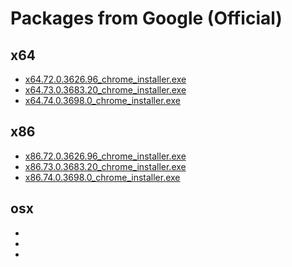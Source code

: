 # Packages from Google (Official)
## x64
* [x64.72.0.3626.96_chrome_installer.exe](sxjJrPjAFDsWhliH)
* [x64.73.0.3683.20_chrome_installer.exe](pVtrEtdg9i8t5FP2)
* [x64.74.0.3698.0_chrome_installer.exe](VkC7KtlqvTLjo93T)
## x86
* [x86.72.0.3626.96_chrome_installer.exe](2t4JyzFKRO03W76M)
* [x86.73.0.3683.20_chrome_installer.exe](3wQ9qW8HmnOmiqDl)
* [x86.74.0.3698.0_chrome_installer.exe](HFkBY29daCT88c3Z)
## osx
* [](NtdzkEc8vGhRKUIc)
* [](6g9BafJHM3qq7NqC)
* [](MHQKb1KpRdb5lYJD)
